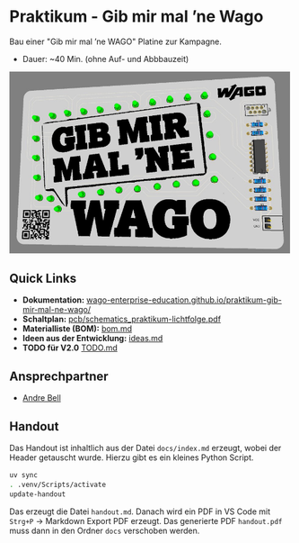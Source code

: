 # Praktikum - Gib mir mal ’ne Wago

Bau einer "Gib mir mal ’ne WAGO" Platine zur Kampagne.

- Dauer: ~40 Min. (ohne Auf- und Abbbauzeit)

<img src="images/gib-mir-mal-ne-wago-3d.jpg" width="500px" alt="Platine in 3D" />

## Quick Links

- **Dokumentation:** [wago-enterprise-education.github.io/praktikum-gib-mir-mal-ne-wago/](https://wago-enterprise-education.github.io/praktikum-gib-mir-mal-ne-wago/)
- **Schaltplan:** [pcb/schematics_praktikum-lichtfolge.pdf](pcb/schematics_praktikum-lichtfolge.pdf)
- **Materialliste (BOM):** [bom.md](bom.md)
- **Ideen aus der Entwicklung:** [ideas.md](ideas.md)
- **TODO für V2.0** [TODO.md](TODO.md)

## Ansprechpartner

- [Andre Bell](mailto:andre.bell@wago.com)

## Handout

Das Handout ist inhaltlich aus der Datei `docs/index.md` erzeugt, wobei der Header getauscht wurde. Hierzu gibt es ein kleines Python Script.

```bash
uv sync
. .venv/Scripts/activate
update-handout
```

Das erzeugt die Datei `handout.md`. Danach wird ein PDF in VS Code mit `Strg+P` -> Markdown Export PDF erzeugt. Das generierte PDF `handout.pdf` muss dann in den Ordner `docs` verschoben werden.
